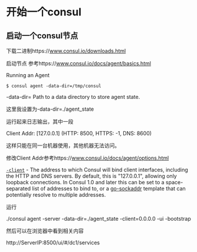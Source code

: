 # 开始一个consul

## 启动一个consul节点

下载二进制https://www.consul.io/downloads.html

启动节点 参考https://www.consul.io/docs/agent/basics.html

Running an Agent

```
$ consul agent -data-dir=/tmp/consul
```

-data-dir=<value>  Path to a data directory to store agent state.

这里我设置为-data-dir=./agent_state

运行起来日志输出，其中一段

Client Addr: [127.0.0.1] (HTTP: 8500, HTTPS: -1, DNS: 8600)

这样只能在同一台机器使用，其他机器无法访问。

修改Client Addr参考https://www.consul.io/docs/agent/options.html

[`-client`](https://www.consul.io/docs/agent/options.html#_client) - The address to which Consul will bind client interfaces, including the HTTP and DNS servers. By default, this is "127.0.0.1", allowing only loopback connections. In Consul 1.0 and later this can be set to a space-separated list of addresses to bind to, or a [go-sockaddr](https://godoc.org/github.com/hashicorp/go-sockaddr/template) template that can potentially resolve to multiple addresses.

运行

./consul agent -server -data-dir=./agent_state -client=0.0.0.0 -ui -bootstrap

然后可以在浏览器中看到相关内容

http://ServerIP:8500/ui/#/dc1/services